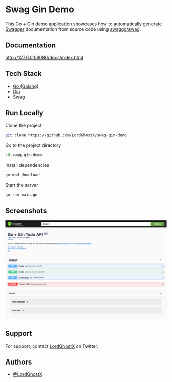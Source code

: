 # Swag Gin Demo

This Go + Gin demo application showcases how to automatically generate [Swagger](https://swagger.io) documentation from source code using [swaggo/swag](https://github.com/swaggo/swag).

## Documentation

<http://127.0.0.1:8080/docs/index.html>

  
## Tech Stack

- [Go (Golang)](https://golang.org)
- [Gin](https://gin-gonic.com)
- [Swag](https://github.com/swaggo/swag)

  
## Run Locally

Clone the project

```bash
git clone https://github.com/LordGhostX/swag-gin-demo
```

Go to the project directory

```bash
cd swag-gin-demo
```

Install dependencies

```bash
go mod download
```

Start the server

```bash
go run main.go
```

  
## Screenshots

![swagger docs](swagger.png)

  
## Support

For support, contact [LordGhostX](https://twitter.com/LordGhostX) on Twitter.

  
## Authors

- [@LordGhostX](https://www.github.com/LordGhostX)

  